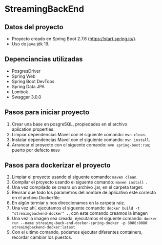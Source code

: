# StreamingBackEnd

## Datos del proyecto

- Proyecto creado en Spring Boot 2.7.6 (https://start.spring.io/). 
- Uso de java jdk 19.

## Depenciancias utilizadas 

- PosgresDriver
- Spring Web
- Spring Boot DevToos
- Spring Data JPA
- Lombok
- Swagger 3.0.0

## Pasos para iniciar proyecto

1. Crear una base en posgreSQL, propiedades en el archivo aplication.properties.
2. Limpiar dependencias Mavel con el siguiente comando:
`mvn clean`.
3. Instalar dependencias Mavel con el siguiente comando: `mvn install`.
4. Arrancar el proyecto con el siguente comando: `mvn spring-boot:run`; puerto por defecto `8080`

## Pasos para dockerizar el proyecto

2. Limpiar el proyecto usando el siguente comando: `maven clean`.
3. Compilar el proyecto usando el siguente comando: `maven install `.
4. Una vez compilado se creara un archivo .jar, en el carpeta target.
5. Revisar que todo los parametros del nombre de aplicativo este correcto en el archivo Dockerfile.
6. En algún termiar y nos direccionamos en la carpeta raiz.
7. Una vez ahí, ejecutamos el siguente comando: `docker build -t "streaimgbackend-docker" .`, con este comando creamos la imagen
8. Una vez la imagen sea creada, ejecutamos el siguente comando: `docker run --name streaimg-back-end-docker-spring-docker -p 8080:8080 streaimgbackend-docker:latest`
9. Con el ultimo comando, podemos ejecutar diferentes containers, recordar cambiar los puestos. 
